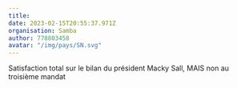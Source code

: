 ```yaml
---
title: 
date: 2023-02-15T20:55:37.971Z
organisation: Samba
author: 778803458
avatar: "/img/pays/SN.svg"
---
```


Satisfaction total sur le bilan du président Macky Sall, MAIS non au troisième mandat 